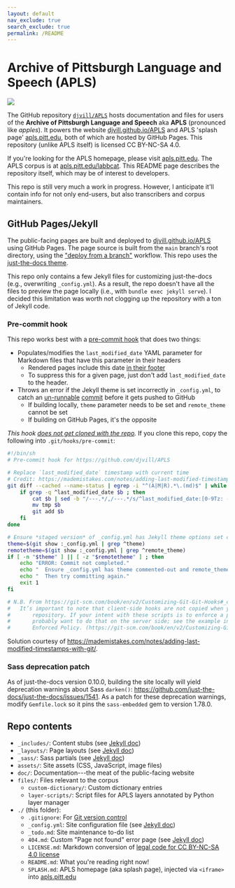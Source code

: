 ```yaml
---
layout: default
nav_exclude: true
search_exclude: true
permalink: /README
---
```


# Archive of Pittsburgh Language and Speech (APLS)

[![](https://i.creativecommons.org/l/by-nc-sa/4.0/88x31.png)](https://creativecommons.org/licenses/by-nc-sa/4.0/)

The GitHub repository [`djvill/APLS`](https://github.com/djvill/APLS) hosts documentation and files for users of the **Archive of Pittsburgh Language and Speech** aka **APLS** (pronounced like _apples_).
It powers the website [djvill.github.io/APLS](https://djvill.github.io/APLS) and APLS 'splash page' [apls.pitt.edu](https://apls.pitt.edu), both of which are hosted by GitHub Pages.
This repository (unlike APLS itself) is licensed CC BY-NC-SA 4.0.


If you're looking for the APLS homepage, please visit [apls.pitt.edu](https://apls.pitt.edu).
The APLS corpus is at [apls.pitt.edu/labbcat](https://apls.pitt.edu/labbcat).
This README page describes the repository itself, which may be of interest to developers.


This repo is still very much a work in progress.
However, I anticipate it'll contain info for not only end-users, but also transcribers and corpus maintainers.


## GitHub Pages/Jekyll

The public-facing pages are built and deployed to [djvill.github.io/APLS](https://djvill.github.io/APLS) using GitHub Pages.
The page source is built from the `main` branch's root directory, using the ["deploy from a branch"](https://docs.github.com/en/pages/getting-started-with-github-pages/configuring-a-publishing-source-for-your-github-pages-site#publishing-from-a-branch) workflow.
This repo uses the [just-the-docs theme](https://github.com/just-the-docs/just-the-docs).


This repo only contains a few Jekyll files for customizing just-the-docs (e.g., overwriting `_config.yml`).
As a result, the repo doesn't have all the files to preview the page locally (i.e., with `bundle exec jekyll serve`).
I decided this limitation was worth not clogging up the repository with a ton of Jekyll code.


### Pre-commit hook

This repo works best with a [pre-commit hook](https://git-scm.com/book/en/v2/Customizing-Git-Git-Hooks#_committing_workflow_hooks) that does two things:

- Populates/modifies the `last_modified_date` YAML parameter for Markdown files that have this parameter in their headers
	- Rendered pages include this date [in their footer](https://github.com/just-the-docs/just-the-docs/blob/main/_includes/components/footer.html#L15-L19)
	- To suppress this for a given page, just don't add `last_modified_date` to the header.
- Throws an error if the Jekyll theme is set incorrectly in `_config.yml`, to catch an [un-runnable](https://github.com/djvill/APLS/actions/runs/7646841999) [commit](https://github.com/djvill/APLS/commit/85682ae3a72f2b7727664d36e28366d3325eb1c5#diff-ecec67b0e1d7e17a83587c6d27b6baaaa133f42482b07bd3685c77f34b62d883L13-R14) before it gets pushed to GitHub
	- If building locally, `theme` parameter needs to be set and `remote_theme` cannot be set
	- If building on GitHub Pages, it's the opposite


_This hook [does not get cloned with the repo](https://git-scm.com/book/en/v2/Customizing-Git-Git-Hooks#_client_side_hooks)._
If you clone this repo, copy the following into `.git/hooks/pre-commit`:

```bash
#!/bin/sh
# Pre-commit hook for https://github.com/djvill/APLS

# Replace `last_modified_date` timestamp with current time
# Credit: https://mademistakes.com/notes/adding-last-modified-timestamps-with-git/
git diff --cached --name-status | egrep -i "^(A|M|R).*\.(md)$" | while read a b; do
	if grep -q ^last_modified_date $b ; then
		cat $b | sed -b "/---.*/,/---.*/s/^last_modified_date:[0-9Tz: -]*\(\r\?\)$/last_modified_date: $(date "+%Y-%m-%dT%H:%M:%S%:z")\1/" > tmp
		mv tmp $b
		git add $b
	fi
done

# Ensure *staged version* of _config.yml has Jekyll theme options set correctly
theme=$(git show :_config.yml | grep ^theme)
remotetheme=$(git show :_config.yml | grep ^remote_theme)
if [ -n "$theme" ] || [ -z "$remotetheme" ] ; then
	echo "ERROR: Commit not completed."
	echo "  Ensure _config.yml has theme commented-out and remote_theme uncommented."
	echo "  Then try committing again."
	exit 1
fi

# N.B. From https://git-scm.com/book/en/v2/Customizing-Git-Git-Hooks#_client_side_hooks:
# 	It’s important to note that client-side hooks are not copied when you clone a 
#		repository. If your intent with these scripts is to enforce a policy, you’ll 
#		probably want to do that on the server side; see the example in An Example Git-
#		Enforced Policy. (https://git-scm.com/book/en/v2/Customizing-Git-An-Example-Git-Enforced-Policy#_an_example_git_enforced_policy)
```

Solution courtesy of https://mademistakes.com/notes/adding-last-modified-timestamps-with-git/.


### Sass deprecation patch

As of just-the-docs version 0.10.0, building the site locally will yield deprecation warnings about Sass `darken()`: https://github.com/just-the-docs/just-the-docs/issues/1541.
As a patch for these deprecation warnings, modify `Gemfile.lock` so it pins the `sass-embedded` gem to version 1.78.0.


## Repo contents

- `_includes/`: Content stubs (see [Jekyll doc](https://jekyllrb.com/docs/includes/))
- `_layouts/`: Page layouts (see [Jekyll doc](https://jekyllrb.com/docs/layouts/))
- `_sass/`: Sass partials (see [Jekyll doc](https://jekyllrb.com/docs/configuration/sass/))
- `assets/`: Site assets (CSS, JavaScript, image files)
- `doc/`: Documentation---the meat of the public-facing website
- `files/`: Files relevant to the corpus
	- `custom-dictionary/`: Custom dictionary entries
	- `layer-scripts/`: Script files for APLS layers annotated by Python layer manager
- `./` (this folder):
	- `.gitignore`: For [Git version control](https://git-scm.com/docs/gitignore)
	- `_config.yml`: Site configuration file (see [Jekyll doc](https://jekyllrb.com/docs/configuration/))
	- `_todo.md`: Site maintenance to-do list
	- `404.md`: Custom "Page not found" error page (see [Jekyll doc](https://jekyllrb.com/tutorials/custom-404-page/))
	- `LICENSE.md`: Markdown conversion of [legal code for CC BY-NC-SA 4.0 license](https://creativecommons.org/licenses/by-nc-sa/4.0/legalcode)
	- `README.md`: What you're reading right now!
	- `SPLASH.md`: APLS homepage (aka splash page), injected via `<iframe>` into [apls.pitt.edu](https://apls.pitt.edu)
